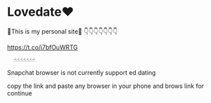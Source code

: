 # Lovedate♥️
💋This is my personal site💋
          👇👇👇👇👇👇👇

https://t.co/i7bfOuWRTG

      ☝️☝️☝️☝️☝️☝️☝️

Snapchat browser is not currently support ed  dating

copy the link and paste any browser in your phone and brows link for continue